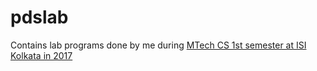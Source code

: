 # pdslab

Contains lab programs done by me during [MTech CS 1st semester at ISI Kolkata in 2017](https://www.isical.ac.in/~pdslab/2017/index.html)
